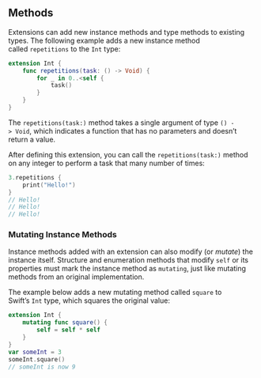 ## Methods

Extensions can add new instance methods and type methods to existing types. The following example adds a new instance method called `repetitions` to the `Int` type:

```swift
extension Int {
    func repetitions(task: () -> Void) {
        for _ in 0..<self {
            task()
        }
    }
}
```

The `repetitions(task:)` method takes a single argument of type `() -> Void`, which indicates a function that has no parameters and doesn’t return a value.

After defining this extension, you can call the `repetitions(task:)` method on any integer to perform a task that many number of times:

```swift
3.repetitions {
    print("Hello!")
}
// Hello!
// Hello!
// Hello!
```

### Mutating Instance Methods

Instance methods added with an extension can also modify (or *mutate*) the instance itself. Structure and enumeration methods that modify `self` or its properties must mark the instance method as `mutating`, just like mutating methods from an original implementation.

The example below adds a new mutating method called `square` to Swift’s `Int` type, which squares the original value:

```swift
extension Int {
    mutating func square() {
        self = self * self
    }
}
var someInt = 3
someInt.square()
// someInt is now 9
```
